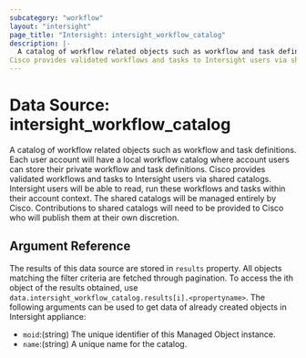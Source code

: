 ```yaml
---
subcategory: "workflow"
layout: "intersight"
page_title: "Intersight: intersight_workflow_catalog"
description: |-
  A catalog of workflow related objects such as workflow and task definitions. Each user account will have a local workflow catalog where account users can store their private workflow and task definitions.
Cisco provides validated workflows and tasks to Intersight users via shared catalogs. Intersight users will be able to read, run these workflows and tasks within their account context. The shared catalogs will be managed entirely by Cisco. Contributions to shared catalogs will need to be provided to Cisco who will publish them at their own discretion.
---
```


# Data Source: intersight_workflow_catalog
A catalog of workflow related objects such as workflow and task definitions. Each user account will have a local workflow catalog where account users can store their private workflow and task definitions.
Cisco provides validated workflows and tasks to Intersight users via shared catalogs. Intersight users will be able to read, run these workflows and tasks within their account context. The shared catalogs will be managed entirely by Cisco. Contributions to shared catalogs will need to be provided to Cisco who will publish them at their own discretion.
## Argument Reference
The results of this data source are stored in `results` property.
All objects matching the filter criteria are fetched through pagination.
To access the ith object of the results obtained, use `data.intersight_workflow_catalog.results[i].<propertyname>`.
The following arguments can be used to get data of already created objects in Intersight appliance:
* `moid`:(string) The unique identifier of this Managed Object instance. 
* `name`:(string) A unique name for the catalog. 
 